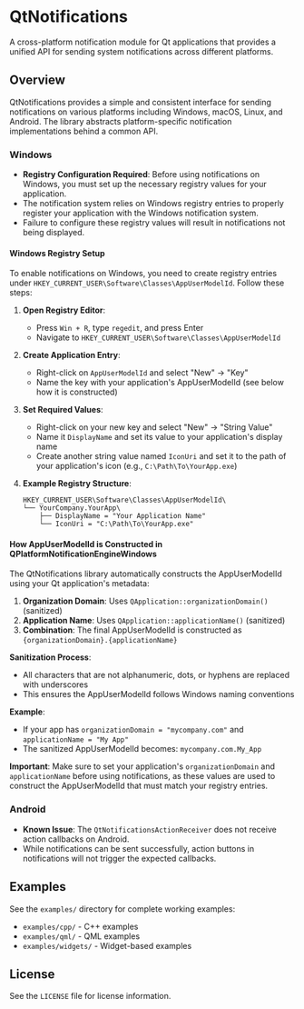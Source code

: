 # QtNotifications

A cross-platform notification module for Qt applications that provides a unified API for sending system notifications across different platforms.

## Overview

QtNotifications provides a simple and consistent interface for sending notifications on various platforms including Windows, macOS, Linux, and Android. The library abstracts platform-specific notification implementations behind a common API.

### Windows
- **Registry Configuration Required**: Before using notifications on Windows, you must set up the necessary registry values for your application.
- The notification system relies on Windows registry entries to properly register your application with the Windows notification system.
- Failure to configure these registry values will result in notifications not being displayed.

#### Windows Registry Setup

To enable notifications on Windows, you need to create registry entries under `HKEY_CURRENT_USER\Software\Classes\AppUserModelId`. Follow these steps:

1. **Open Registry Editor**:
   - Press `Win + R`, type `regedit`, and press Enter
   - Navigate to `HKEY_CURRENT_USER\Software\Classes\AppUserModelId`

2. **Create Application Entry**:
   - Right-click on `AppUserModelId` and select "New" → "Key"
   - Name the key with your application's AppUserModelId (see below how it is constructed)

3. **Set Required Values**:
   - Right-click on your new key and select "New" → "String Value"
   - Name it `DisplayName` and set its value to your application's display name
   - Create another string value named `IconUri` and set it to the path of your application's icon (e.g., `C:\Path\To\YourApp.exe`)

4. **Example Registry Structure**:
   ```
   HKEY_CURRENT_USER\Software\Classes\AppUserModelId\
   └── YourCompany.YourApp\
       ├── DisplayName = "Your Application Name"
       └── IconUri = "C:\Path\To\YourApp.exe"
   ```


#### How AppUserModelId is Constructed in QPlatformNotificationEngineWindows

The QtNotifications library automatically constructs the AppUserModelId using your Qt application's metadata:

1. **Organization Domain**: Uses `QApplication::organizationDomain()` (sanitized)
2. **Application Name**: Uses `QApplication::applicationName()` (sanitized)
3. **Combination**: The final AppUserModelId is constructed as `{organizationDomain}.{applicationName}`

**Sanitization Process**:
- All characters that are not alphanumeric, dots, or hyphens are replaced with underscores
- This ensures the AppUserModelId follows Windows naming conventions

**Example**:
- If your app has `organizationDomain = "mycompany.com"` and `applicationName = "My App"`
- The sanitized AppUserModelId becomes: `mycompany.com.My_App`

**Important**: Make sure to set your application's `organizationDomain` and `applicationName` before using notifications, as these values are used to construct the AppUserModelId that must match your registry entries.

### Android
- **Known Issue**: The `QtNotificationsActionReceiver` does not receive action callbacks on Android.
- While notifications can be sent successfully, action buttons in notifications will not trigger the expected callbacks.

## Examples

See the `examples/` directory for complete working examples:
- `examples/cpp/` - C++ examples
- `examples/qml/` - QML examples
- `examples/widgets/` - Widget-based examples

## License

See the `LICENSE` file for license information.